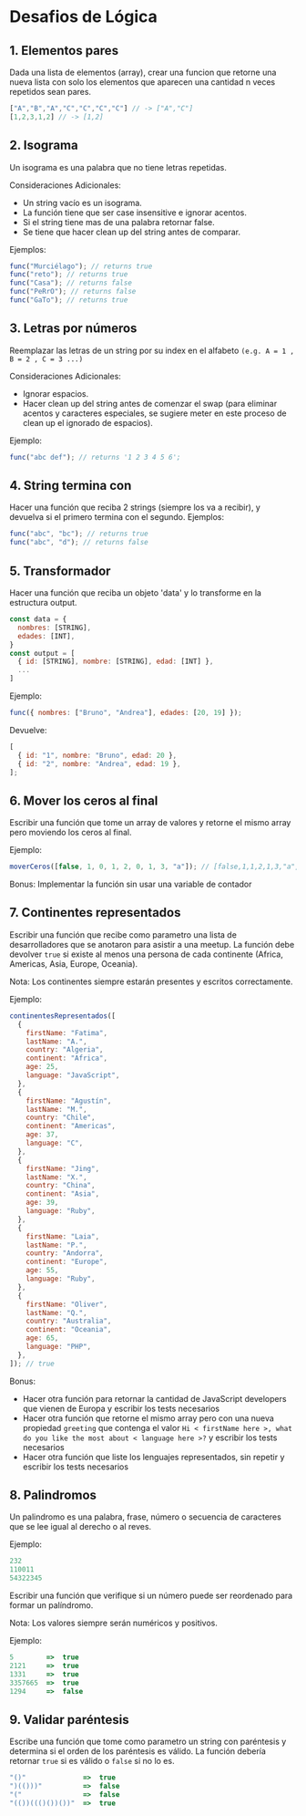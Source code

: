 # Desafios de Lógica


## 1. Elementos pares

Dada una lista de elementos (array), crear una funcion que retorne una nueva lista con solo los elementos que aparecen una cantidad n veces repetidos sean pares.

```js
["A","B","A","C","C","C","C"] // -> ["A","C"]
[1,2,3,1,2] // -> [1,2]
```

## 2. Isograma

Un isograma es una palabra que no tiene letras repetidas. 

Consideraciones Adicionales:
- Un string vacío es un isograma.
- La función tiene que ser case insensitive e ignorar acentos.
- Si el string tiene mas de una palabra retornar false.
- Se tiene que hacer clean up del string antes de comparar.

Ejemplos:

```js
func("Murciélago"); // returns true
func("reto"); // returns true
func("Casa"); // returns false
func("PeRrO"); // returns false
func("GaTo"); // returns true
```

## 3. Letras por números

Reemplazar las letras de un string por su index en el alfabeto `(e.g. A = 1 , B = 2 , C = 3 ...)`

Consideraciones Adicionales:
- Ignorar espacios.
- Hacer clean up del string antes de comenzar el swap (para eliminar acentos y caracteres especiales, se sugiere meter en este proceso de clean up el ignorado de espacios).

Ejemplo:

```js
func("abc def"); // returns '1 2 3 4 5 6';
```

## 4. String termina con

Hacer una función que reciba 2 strings (siempre los va a recibir), y devuelva si el primero termina con el segundo.
Ejemplos:

```js
func("abc", "bc"); // returns true
func("abc", "d"); // returns false
```

## 5. Transformador

Hacer una función que reciba un objeto 'data' y lo transforme en la estructura output.

```js
const data = {
  nombres: [STRING],
  edades: [INT],
}
const output = [
  { id: [STRING], nombre: [STRING], edad: [INT] },
  ...
]
```

Ejemplo:

```js
func({ nombres: ["Bruno", "Andrea"], edades: [20, 19] });
```

Devuelve:

```js
[
  { id: "1", nombre: "Bruno", edad: 20 },
  { id: "2", nombre: "Andrea", edad: 19 },
];
```

## 6. Mover los ceros al final

Escribir una función que tome un array de valores y retorne el mismo array pero moviendo los ceros al final.

Ejemplo:

```js
moverCeros([false, 1, 0, 1, 2, 0, 1, 3, "a"]); // [false,1,1,2,1,3,"a",0,0]
```

Bonus: Implementar la función sin usar una variable de contador

## 7. Continentes representados

Escribir una función que recibe como parametro una lista de desarrolladores que se anotaron para asistir a una meetup. La función debe devolver `true` si existe al menos una persona de cada continente (Africa, Americas, Asia, Europe, Oceania).

Nota: Los continentes siempre estarán presentes y escritos correctamente.

Ejemplo:

```js
continentesRepresentados([
  {
    firstName: "Fatima",
    lastName: "A.",
    country: "Algeria",
    continent: "Africa",
    age: 25,
    language: "JavaScript",
  },
  {
    firstName: "Agustín",
    lastName: "M.",
    country: "Chile",
    continent: "Americas",
    age: 37,
    language: "C",
  },
  {
    firstName: "Jing",
    lastName: "X.",
    country: "China",
    continent: "Asia",
    age: 39,
    language: "Ruby",
  },
  {
    firstName: "Laia",
    lastName: "P.",
    country: "Andorra",
    continent: "Europe",
    age: 55,
    language: "Ruby",
  },
  {
    firstName: "Oliver",
    lastName: "Q.",
    country: "Australia",
    continent: "Oceania",
    age: 65,
    language: "PHP",
  },
]); // true
```

Bonus:

- Hacer otra función para retornar la cantidad de JavaScript developers que vienen de Europa y escribir los tests necesarios
- Hacer otra función que retorne el mismo array pero con una nueva propiedad `greeting` que contenga el valor `Hi < firstName here >, what do you like the most about < language here >?` y escribir los tests necesarios
- Hacer otra función que liste los lenguajes representados, sin repetir y escribir los tests necesarios

## 8. Palindromos

Un palindromo es una palabra, frase, número o secuencia de caracteres que se lee igual al derecho o al reves.

Ejemplo:

```js
232
110011
54322345
```

Escribir una función que verifique si un número puede ser reordenado para formar un palíndromo.

Nota: Los valores siempre serán numéricos y positivos.

Ejemplo:

```js
5        =>  true
2121     =>  true
1331     =>  true
3357665  =>  true
1294     =>  false
```

## 9. Validar paréntesis

Escribe una función que tome como parametro un string con paréntesis y determina si el orden de los paréntesis es válido. La función debería retornar `true` si es válido o `false` si no lo es.

```js
"()"              =>  true
")(()))"          =>  false
"("               =>  false
"(())((()())())"  =>  true
```